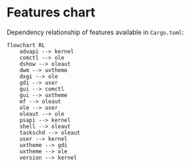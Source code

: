 # Features chart

Dependency relationship of features available in `Cargo.toml`:

```mermaid
flowchart RL
    advapi --> kernel
    comctl --> ole
    dshow --> oleaut
    dwm --> uxtheme
    dxgi --> ole
    gdi --> user
    gui --> comctl
    gui --> uxtheme
    mf --> oleaut
    ole --> user
    oleaut --> ole
    psapi --> kernel
    shell --> oleaut
    taskschd --> oleaut
    user --> kernel
    uxtheme --> gdi
    uxtheme --> ole
    version --> kernel
```
